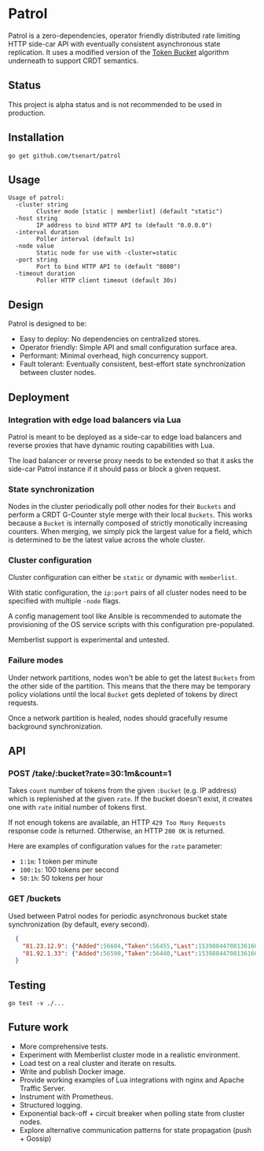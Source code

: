 # Patrol

Patrol is a zero-dependencies, operator friendly
distributed rate limiting HTTP side-car API with eventually
consistent asynchronous state replication. It uses a modified version of
the [Token Bucket](https://en.wikipedia.org/wiki/Token_bucket) algorithm
underneath to support CRDT semantics.

## Status

This project is alpha status and is not recommended to be used in production.

## Installation

```console
go get github.com/tsenart/patrol
```

## Usage

```console
Usage of patrol:
  -cluster string
    	Cluster mode [static | memberlist] (default "static")
  -host string
    	IP address to bind HTTP API to (default "0.0.0.0")
  -interval duration
    	Poller interval (default 1s)
  -node value
    	Static node for use with -cluster=static
  -port string
    	Port to bind HTTP API to (default "8080")
  -timeout duration
    	Poller HTTP client timeout (default 30s)
```

## Design

Patrol is designed to be:

- Easy to deploy: No dependencies on centralized stores.
- Operator friendly: Simple API and small configuration surface area.
- Performant: Minimal overhead, high concurrency support.
- Fault tolerant: Eventually consistent, best-effort state synchronization between cluster nodes.

## Deployment

### Integration with edge load balancers via Lua

Patrol is meant to be deployed as a side-car to edge load balancers
and reverse proxies that have dynamic routing capabilities with
Lua.

The load balancer or reverse proxy needs to be extended so that it asks
the side-car Patrol instance if it should pass or block a given request.

### State synchronization

Nodes in the cluster periodically poll other nodes for their `Buckets` and
perform a CRDT G-Counter style merge with their local `Buckets`.
This works because a `Bucket` is internally composed of strictly monotically
increasing counters. When merging, we simply pick the largest value for a field,
which is determined to be the latest value across the whole cluster.

### Cluster configuration

Cluster configuration can either be `static` or dynamic with `memberlist`.

With static configuration, the `ip:port` pairs of all cluster nodes need to
be specified with multiple `-node` flags.

A config management tool like Ansible is recommended to automate the provisioning
of the OS service scripts with this configuration pre-populated.

Memberlist support is experimental and untested.

### Failure modes

Under network partitions, nodes won't be able to get the latest `Buckets` from
the other side of the partition. This means that the there may be temporary
policy violations until the local `Bucket` gets depleted of tokens by direct requests.

Once a network partition is healed, nodes should gracefully resume background synchronization.

## API

### POST /take/:bucket?rate=30:1m&count=1

Takes `count` number of tokens from the given `:bucket` (e.g. IP address) which is replenished
at the given `rate`. If the bucket doesn't exist, it creates one with `rate` initial number of tokens first.

If not enough tokens are available, an HTTP `429 Too Many Requests` response code is returned.
Otherwise, an HTTP `200 OK` is returned.

Here are examples of configuration values for the `rate` parameter:

- `1:1m`: 1 token per minute
- `100:1s`: 100 tokens per second
- `50:1h`: 50 tokens per hour

### GET /buckets

Used between Patrol nodes for periodic asynchronous bucket state synchronization (by default, every second).

```json
  {
    "81.23.12.9": {"Added":56604,"Taken":56455,"Last":1539884470813616000},
    "81.92.1.33": {"Added":56590,"Taken":56440,"Last":1539884470813616000}
  }
```

## Testing

```console
go test -v ./...
```

## Future work

- More comprehensive tests.
- Experiment with Memberlist cluster mode in a realistic environment.
- Load test on a real cluster and iterate on results.
- Write and publish Docker image.
- Provide working examples of Lua integrations with nginx and Apache Traffic Server.
- Instrument with Prometheus.
- Structured logging.
- Exponential back-off + circuit breaker when polling state from cluster nodes.
- Explore alternative communication patterns for state propagation (push + Gossip)

